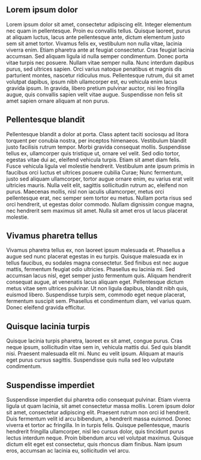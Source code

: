 ## Lorem ipsum dolor

Lorem ipsum dolor sit amet, consectetur adipiscing elit. Integer elementum nec quam in pellentesque. Proin eu convallis tellus. Quisque laoreet, purus at aliquam luctus, lacus ante pellentesque ante, dictum elementum justo sem sit amet tortor. Vivamus felis ex, vestibulum non nulla vitae, lacinia viverra enim. Etiam pharetra ante at feugiat consectetur. Cras feugiat lacinia accumsan. Sed aliquam ligula id nulla semper condimentum. Donec porta vitae turpis nec posuere. Nullam vitae semper nulla. Nunc interdum dapibus purus, sed ultrices sapien. Orci varius natoque penatibus et magnis dis parturient montes, nascetur ridiculus mus. Pellentesque rutrum, dui sit amet volutpat dapibus, ipsum nibh ullamcorper est, eu vehicula enim lacus gravida ipsum. In gravida, libero pretium pulvinar auctor, nisi leo fringilla augue, quis convallis sapien velit vitae augue. Suspendisse non felis sit amet sapien ornare aliquam at non purus.

## Pellentesque blandit
Pellentesque blandit a dolor at porta. Class aptent taciti sociosqu ad litora torquent per conubia nostra, per inceptos himenaeos. Vestibulum blandit justo facilisis rutrum tempor. Morbi gravida consequat mollis. Suspendisse tellus ex, ullamcorper quis tristique ut, ornare vel velit. Sed odio tortor, egestas vitae dui ac, eleifend vehicula turpis. Etiam sit amet diam felis. Fusce vehicula ligula vel molestie hendrerit. Vestibulum ante ipsum primis in faucibus orci luctus et ultrices posuere cubilia Curae; Nunc fermentum, justo sed aliquam ullamcorper, tortor augue ornare enim, eu varius erat velit ultricies mauris. Nulla velit elit, sagittis sollicitudin rutrum ac, eleifend non purus. Maecenas mollis, nisl non iaculis ullamcorper, metus orci pellentesque erat, nec semper sem tortor eu metus. Nullam porta risus sed orci hendrerit, ut egestas dolor commodo. Nullam dignissim congue magna, nec hendrerit sem maximus sit amet. Nulla sit amet eros ut lacus placerat molestie.

## Vivamus pharetra tellus
Vivamus pharetra tellus ex, non laoreet ipsum malesuada et. Phasellus a augue sed nunc placerat egestas in eu turpis. Quisque malesuada ex in tellus faucibus, eu sodales magna consectetur. Sed finibus est nec augue mattis, fermentum feugiat odio ultricies. Phasellus eu lacinia mi. Sed accumsan lacus nisl, eget semper justo fermentum quis. Aliquam hendrerit consequat augue, at venenatis lacus aliquam eget. Pellentesque dictum metus vitae sem ultrices pulvinar. Ut non ligula dapibus, blandit nibh quis, euismod libero. Suspendisse turpis sem, commodo eget neque placerat, fermentum suscipit sem. Phasellus et condimentum diam, vel varius quam. Donec eleifend gravida efficitur.

## Quisque lacinia turpis
Quisque lacinia turpis pharetra, laoreet ex sit amet, congue purus. Cras neque ipsum, sollicitudin vitae sem in, vehicula mattis dui. Sed quis blandit nisi. Praesent malesuada elit mi. Nunc eu velit ipsum. Aliquam at mauris eget purus cursus sagittis. Suspendisse quis nulla sed leo vulputate condimentum.

## Suspendisse imperdiet
Suspendisse imperdiet dui pharetra odio consequat pulvinar. Etiam viverra ligula ut quam lacinia, sit amet consectetur massa mollis. Lorem ipsum dolor sit amet, consectetur adipiscing elit. Praesent rutrum non orci id hendrerit. Duis fermentum velit id arcu bibendum, a hendrerit massa euismod. Donec viverra et tortor ac fringilla. In in turpis felis. Quisque pellentesque, mauris hendrerit fringilla ullamcorper, nisl leo cursus dolor, quis tincidunt purus lectus interdum neque. Proin bibendum arcu vel volutpat maximus. Quisque dictum elit eget est consectetur, quis rhoncus diam finibus. Nam ipsum eros, accumsan ac lacinia eu, sollicitudin vel arcu.

